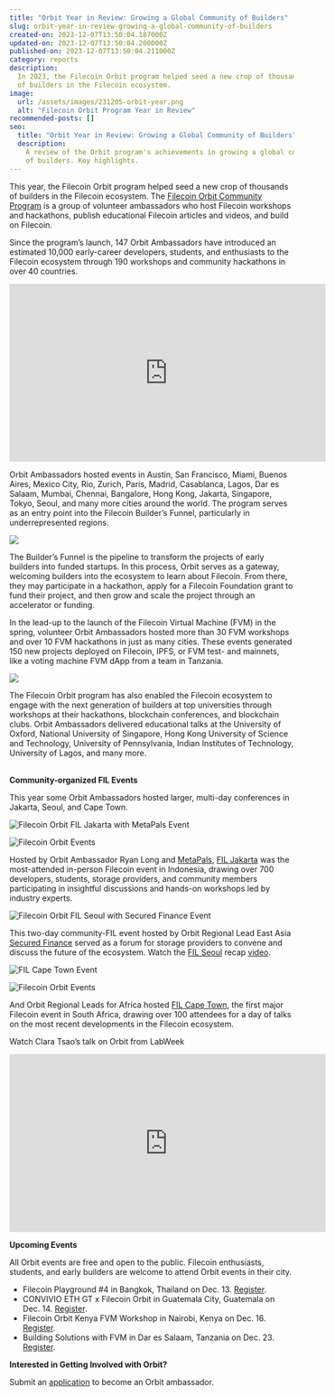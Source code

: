 ```yaml
---
title: "Orbit Year in Review: Growing a Global Community of Builders"
slug: orbit-year-in-review-growing-a-global-community-of-builders
created-on: 2023-12-07T13:50:04.187000Z
updated-on: 2023-12-07T13:50:04.200000Z
published-on: 2023-12-07T13:50:04.211000Z
category: reports
description:
  In 2023, the Filecoin Orbit program helped seed a new crop of thousands
  of builders in the Filecoin ecosystem.
image:
  url: /assets/images/231205-orbit-year.png
  alt: "Filecoin Orbit Program Year in Review"
recommended-posts: []
seo:
  title: "Orbit Year in Review: Growing a Global Community of Builders"
  description:
    A review of the Orbit program's achievements in growing a global community
    of builders. Key highlights.
---
```


This year, the Filecoin Orbit program helped seed a new crop of thousands of builders in the Filecoin ecosystem. The [Filecoin Orbit Community Program](https://orbitcommunity.filecoin.io/) is a group of volunteer ambassadors who host Filecoin workshops and hackathons, publish educational Filecoin articles and videos, and build on Filecoin.

Since the program’s launch, 147 Orbit Ambassadors have introduced an estimated 10,000 early-career developers, students, and enthusiasts to the Filecoin ecosystem through 190 workshops and community hackathons in over 40 countries.

<div style="text-align: center;">
  <iframe
    width="560"
    height="315"
    src="https://www.youtube.com/embed/O29ugCDMVI4?si=jHf9tZ8JZMhwgNBk"
    title="YouTube video player"
    style="border:0;"
    allow="accelerometer; autoplay; clipboard-write; encrypted-media; gyroscope; picture-in-picture;"
    allowfullscreen>
  </iframe>
</div>

Orbit Ambassadors hosted events in Austin, San Francisco, Miami, Buenos Aires, Mexico City, Rio, Zurich, Paris, Madrid, Casablanca, Lagos, Dar es Salaam, Mumbai, Chennai, Bangalore, Hong Kong, Jakarta, Singapore, Tokyo, Seoul, and many more cities around the world. The program serves as an entry point into the Filecoin Builder’s Funnel, particularly in underrepresented regions.

![](https://lh7-us.googleusercontent.com/kp3Es5J8b1Jv7VIIzKOO0UrrNbsG5jnSGSg1jxspztmMkmItiEVBNjV67QuUGn4vdrIZPQuC3FlURk5qFDNWx-jky5Yo29PE_tGN8Rt97d2Q6-GvxtA57TxvINPEyqeBnntkCkkkgTf4T9D9ggUkCBg)

The Builder’s Funnel is the pipeline to transform the projects of early builders into funded startups. In this process, Orbit serves as a gateway, welcoming builders into the ecosystem to learn about Filecoin. From there, they may participate in a hackathon, apply for a Filecoin Foundation grant to fund their project, and then grow and scale the project through an accelerator or funding.

In the lead-up to the launch of the Filecoin Virtual Machine (FVM) in the spring, volunteer Orbit Ambassadors hosted more than 30 FVM workshops and over 10 FVM hackathons in just as many cities. These events generated 150 new projects deployed on Filecoin, IPFS, or FVM test- and mainnets, like a voting machine FVM dApp from a team in Tanzania.

![](https://lh7-us.googleusercontent.com/6djtAZZNE5ntKf39vPPZvich6TO1Kqx8UWhoAtG4j6weWgiZbUpRPYq4ZsrpRJ0QyvaUACtOWVynwXMrK59uENhF8crEaPnSkJhay-uJR60YpyQq8cf5pqItIDNsZHAZRZoaBhMq0I5Kc6Xj52VgMM8)

The Filecoin Orbit program has also enabled the Filecoin ecosystem to engage with the next generation of builders at top universities through workshops at their hackathons, blockchain conferences, and blockchain clubs. Orbit Ambassadors delivered educational talks at the University of Oxford, National University of Singapore, Hong Kong University of Science and Technology, University of Pennsylvania, Indian Institutes of Technology, University of Lagos, and many more.

**\
Community-organized FIL Events**

This year some Orbit Ambassadors hosted larger, multi-day conferences in Jakarta, Seoul, and Cape Town.

![Filecoin Orbit FIL Jakarta with MetaPals Event](https://lh7-us.googleusercontent.com/u_VQmxVwy2PpnuhoIMTJWQsFIOY2ejupR2NlLeneT7dOF73QoQ0An5u2Jbz18TF6AHuvhXIL-ePkWNzBK61pYLb2-UZtydkuLBpaq8tJziieu8a_RbM-TlAlqF-gaQia_BBSK04m2ErSXGBh0Faz_PY)

![Filecoin Orbit Events](https://lh7-us.googleusercontent.com/XNeOoVWzGM_EYVuSDzPhd6WCoHHWfiFhgQji2D4xzsOzp8T8YshHA_JZelsau0qqeMogW4ZU4s-NxvAbUJ49fJ4TAH2DBN4h4JYPhmSMVZNxBWNpQSM4j61XJW9H4GFlVL0p5v-FEEJ5-nRPRfGw4v4)

Hosted by Orbit Ambassador Ryan Long and [MetaPals](https://metapals.pet/), [FIL Jakarta](https://www.fil-jakarta.io/) was the most-attended in-person Filecoin event in Indonesia, drawing over 700 developers, students, storage providers, and community members participating in insightful discussions and hands-on workshops led by industry experts.

![Filecoin Orbit FIL Seoul with Secured Finance Event](https://lh7-us.googleusercontent.com/hi_I6856UzIAelg8ra4od-KZVF--dQjVIgJh8Kz1ySV377EKN5Qcyt6BvdCEc3h7CudP7Ptwopq0p0aGk2T3fwhDXYFiWw2ZcoqXPdM9iDnL8sBPv3C1ar-Mwp7k3FfG3kLD9mJBwbtgRPWImu0mD8c)

This two-day community-FIL event hosted by Orbit Regional Lead East Asia [Secured Finance](https://secured.finance/) served as a forum for storage providers to convene and discuss the future of the ecosystem. Watch the [FIL Seoul](https://www.fil-seoul.com/) recap [video](https://drive.google.com/file/d/1G8Uxy6Zz8IqofqPqIHVb4CqeQd7qSJJA/view?usp=sharing).

![FIL Cape Town Event](https://lh7-us.googleusercontent.com/8qK4gQJ4qxR3y1rTg4X-5FTbdKdmYjjzetDe0sgpPWd72sIiurD79A7GgBDiEpciUrKIwZ9_KOLTsmQOkXRzrzRt5JnaLNPkh1GF-3Omkc-0bIZjGw6oHfGujgBEZxoQgZxKQ3KV6nAYPpX0RKoXIKk)

![Filecoin Orbit Events](https://lh7-us.googleusercontent.com/g7Xoyhp8gzsIaancAgKJVS1kkopfF0pLnB3WZz3R_IVf7UmQS5jWKQRJh-dl4sVKenzeb63n0rny199gsE55FlwqHqVbgKzC_fJodO6wNwgkAy8DIcTfaCs13ASAkXudhDUhZUEQtIEq9RW8lte3VvQ)

And Orbit Regional Leads for Africa hosted [FIL Cape Town](https://fil-capetown.io/), the first major Filecoin event in South Africa, drawing over 100 attendees for a day of talks on the most recent developments in the Filecoin ecosystem.

Watch Clara Tsao’s talk on Orbit from LabWeek

<div style="text-align: center;">
  <iframe
    width="560"
    height="315"
    src="https://www.youtube.com/embed/zV-AicKKx-Q?si=LvE1lnmFMNMXWviW"
    title="YouTube video player"
    style="border:0;"
    allow="accelerometer; autoplay; clipboard-write; encrypted-media; gyroscope; picture-in-picture;"
    allowfullscreen>
  </iframe>
</div>

**Upcoming Events**

All Orbit events are free and open to the public. Filecoin enthusiasts, students, and early builders are welcome to attend Orbit events in their city.

- Filecoin Playground #4 in Bangkok, Thailand on Dec. 13. [Register](https://www.eventpop.me/e/16772).
- CONVIVIO ETH GT x Filecoin Orbit in Guatemala City, Guatemala on Dec. 14. [Register](https://lu.ma/tx8uiazv).
- Filecoin Orbit Kenya FVM Workshop in Nairobi, Kenya on Dec. 16. [Register](https://lu.ma/ihit1).
- Building Solutions with FVM in Dar es Salaam, Tanzania on Dec. 23. [Register](https://www.eventbrite.com/e/building-solutions-with-fvm-tickets-768245191047?aff=oddtdtcreator).

**Interested in Getting Involved with Orbit?**

Submit an [application](https://airtable.com/appAGdqyYrqoFNuPI/shrKrbPOdxGNnMM9C) to become an Orbit ambassador.

